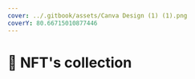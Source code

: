 ```yaml
---
cover: ../.gitbook/assets/Canva Design (1) (1).png
coverY: 80.66715010877446
---
```


# 🎼 NFT's collection

